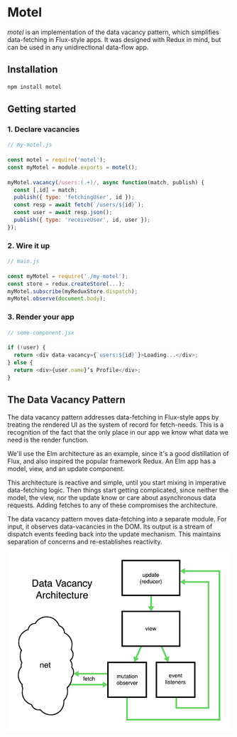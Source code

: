 # Motel

*motel* is an implementation of the data vacancy pattern, which simplifies data-fetching in Flux-style apps. It was designed with Redux in mind, but can be used in any unidirectional data-flow app.

## Installation

```bash
npm install motel
```

## Getting started

### 1. Declare vacancies

```js
// my-motel.js

const motel = require('motel');
const myMotel = module.exports = motel();

myMotel.vacancy(/users:(.+)/, async function(match, publish) {
  const [,id] = match;
  publish({ type: 'fetchingUser', id });
  const resp = await fetch(`/users/${id}`);
  const user = await resp.json();
  publish({ type: 'receiveUser', id, user });
});
```

### 2. Wire it up

```js
// main.js

const myMotel = require('./my-motel');
const store = redux.createStore(...);
myMotel.subscribe(myReduxStore.dispatch);
myMotel.observe(document.body);
```

### 3. Render your app

```js
// some-component.jsx

if (!user) {
  return <div data-vacancy={`users:${id}`}>Loading...</div>;
} else {
  return <div>{user.name}’s Profile</div>;
}
```

## The Data Vacancy Pattern

The data vacancy pattern addresses data-fetching in Flux-style apps by treating the rendered UI as the system of record for fetch-needs. This is a recognition of the fact that the only place in our app we know what data we need is the render function.

We'll use the Elm architecture as an example, since it's a good distillation of Flux, and also inspired the popular framework Redux. An Elm app has a model, view, and an update component.

This architecture is reactive and simple, until you start mixing in imperative data-fetching logic. Then things start getting complicated, since neither the model, the view, nor the update know or care about asynchronous data requests. Adding fetches to any of these compromises the architecture.

The data vacancy pattern moves data-fetching into a separate module. For input, it observes data-vacancies in the DOM. Its output is a stream of dispatch events feeding back into the update mechanism. This maintains separation of concerns and re-establishes reactivity.

![architectural drawing](./dv-arch.png?raw=true)
